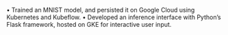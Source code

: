 • Trained an MNIST model, and persisted it on Google Cloud using Kubernetes and Kubeflow.
• Developed an inference interface with Python’s Flask framework, hosted on GKE for interactive user input.
